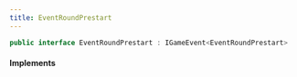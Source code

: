 ```yaml
---
title: EventRoundPrestart
---
```


```csharp
public interface EventRoundPrestart : IGameEvent<EventRoundPrestart>
```

#### Implements


